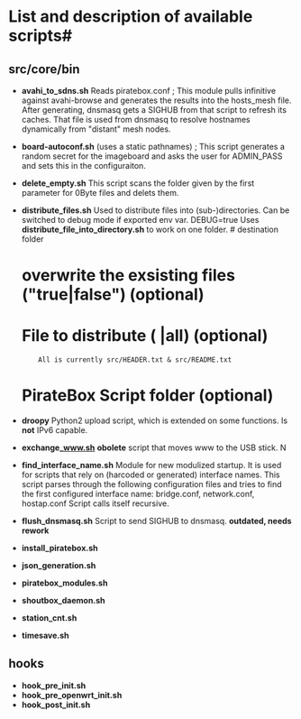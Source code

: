 # List and description of available scripts#

## src/core/bin ##

  - **avahi_to_sdns.sh**
        Reads piratebox.conf ;
        This module pulls infinitive against avahi-browse and generates the results into the hosts_mesh file. After generating, dnsmasq gets a SIGHUB from that script to refresh its caches. That file is used from dnsmasq to resolve hostnames dynamically from "distant" mesh nodes. 

  - **board-autoconf.sh**
	(uses a static pathnames) ; 
        This script generates a random secret for the imageboard and asks the user for ADMIN_PASS and sets this in the configuraiton.

  - **delete_empty.sh**
        This script scans the folder given by the first parameter for 0Byte files and delets them. 

  - **distribute_files.sh**
        Used to distribute files into (sub-)directories.
        Can be switched to debug mode if exported env var. DEBUG=true
	Uses **distribute_file_into_directory.sh** to work on one folder.
        # destination folder
	# overwrite the exsisting files ("true|false") (optional)
	# File to distribute ( <pathname>|all) (optional)
            All is currently src/HEADER.txt & src/README.txt
	# PirateBox Script folder (optional)
        
  - **droopy**
        Python2 upload script, which is extended on some functions. Is **not** IPv6 capable. 

  - **exchange_www.sh**
        **obolete** script that moves www to the USB stick. N

  - **find_interface_name.sh**
       Module for new modulized startup. It is used for scripts that rely on (harcoded or generated) interface names. This script parses through the following configuration files and tries to find the first configured interface name: bridge.conf, network.conf, hostap.conf
       Script calls itself recursive.

  - **flush_dnsmasq.sh**
       Script to send SIGHUB to dnsmasq. **outdated, needs rework**

  - **install_piratebox.sh**
  
  - **json_generation.sh**

  - **piratebox_modules.sh**

  - **shoutbox_daemon.sh**

  - **station_cnt.sh**

  - **timesave.sh**

## hooks ##

  - **hook_pre_init.sh**
  - **hook_pre_openwrt_init.sh**
  - **hook_post_init.sh**



